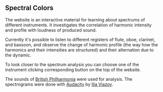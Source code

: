 ## Spectral Colors

The website is an interactive material for learning about spectrums of different instruments. It investigates the correlation of harmonic intensity and profile with loudness of produced sound.

Currently it's possible to listen to different registers of flute, oboe, clarinet, and bassoon, and observe the change of harmonic profile (the way how the harmonics and their intensities are structured) and their alternation due to the dynamic.

To look closer to the spectrum analysis you can choose one of the instrument clicking corresponding button on the top of the website.

The sounds of [British Philharmonia](https://philharmonia.co.uk/resources/sound-samples/) were used for analysis. The spectrograms were done with [Audacity](https://www.audacityteam.org/download/) by [Ilia Viazov](https://iliaviazov.github.io/CV/).
